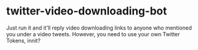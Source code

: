 # twitter-video-downloading-bot


Just run it and it'll reply video downloading links to anyone who mentioned you under a video tweets. However, you need to use your own Twitter Tokens, innit?
